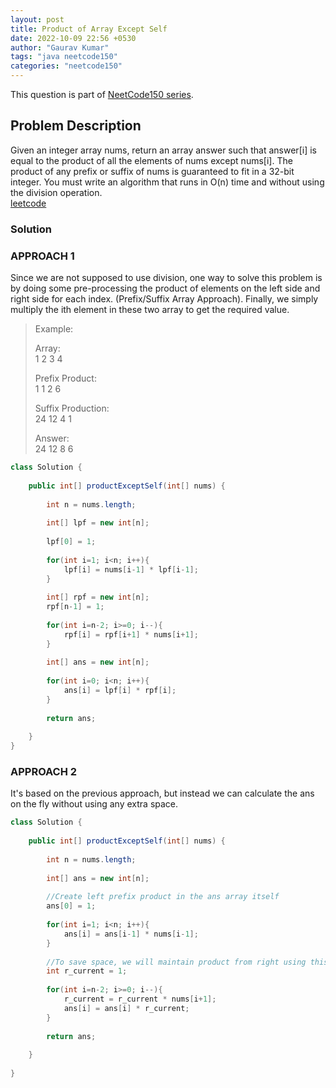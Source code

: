 ```yaml
---
layout: post
title: Product of Array Except Self
date: 2022-10-09 22:56 +0530
author: "Gaurav Kumar"
tags: "java neetcode150"
categories: "neetcode150"
---
```


This question is part of [NeetCode150 series](https://neetcode.io/practice).  

## Problem Description

Given an integer array nums, return an array answer such that answer[i] is equal to the product of all the elements of nums except nums[i].
The product of any prefix or suffix of nums is guaranteed to fit in a 32-bit integer.
You must write an algorithm that runs in O(n) time and without using the division operation.  
[leetcode](https://leetcode.com/problems/product-of-array-except-self/)

### Solution

### APPROACH 1

Since we are not supposed to use division, one way to solve this problem is by doing some pre-processing the product of elements on the left side and right side for each index. (Prefix/Suffix Array Approach).
Finally, we simply multiply the ith element in these two array to get the required value.

> Example:
>
> Array:  
> 1   2 3 4
>
> Prefix Product:  
> 1   1 2 6
>
> Suffix Production:  
> 24 12 4 1
>
> Answer:  
> 24 12 8 6

```java
class Solution {
    
    public int[] productExceptSelf(int[] nums) {
        
        int n = nums.length;
        
        int[] lpf = new int[n];
        
        lpf[0] = 1;
        
        for(int i=1; i<n; i++){
            lpf[i] = nums[i-1] * lpf[i-1];
        }
        
        int[] rpf = new int[n];
        rpf[n-1] = 1;
        
        for(int i=n-2; i>=0; i--){
            rpf[i] = rpf[i+1] * nums[i+1];
        }
        
        int[] ans = new int[n];
        
        for(int i=0; i<n; i++){
            ans[i] = lpf[i] * rpf[i];
        }
        
        return ans;
        
    }
}
```

### APPROACH 2

It's based on the previous approach, but instead we can calculate the ans on the fly without using any extra space.

```java
class Solution {
    
    public int[] productExceptSelf(int[] nums) {
        
        int n = nums.length;
        
        int[] ans = new int[n];
        
        //Create left prefix product in the ans array itself
        ans[0] = 1;
        
        for(int i=1; i<n; i++){
            ans[i] = ans[i-1] * nums[i-1];
        }
            
        //To save space, we will maintain product from right using this variable
        int r_current = 1;
        
        for(int i=n-2; i>=0; i--){
            r_current = r_current * nums[i+1];
            ans[i] = ans[i] * r_current;
        }
        
        return ans;
        
    }
    
}
```
